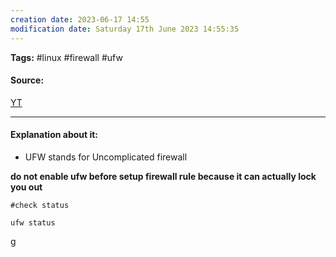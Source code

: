 ```yaml
---
creation date: 2023-06-17 14:55
modification date: Saturday 17th June 2023 14:55:35
---
```


**Tags:** #linux #firewall #ufw

#### Source:
[YT](https://www.youtube.com/watch?v=lt2itMlreQo&list=PLTnRtjQN5ieb3ljl02823yOnUax7sF1DD&index=5)

--------------------------------------

#### Explanation about it:

* UFW stands for Uncomplicated firewall

**do not enable ufw before setup firewall rule because it can actually lock you out**


```
#check status

ufw status
```

g